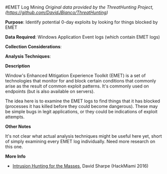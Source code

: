 #EMET Log Mining
*Original data provided by the ThreatHunting Project, (https://github.com/DavidJBianco/ThreatHunting)*

**Purpose**: Identify potential 0-day exploits by looking for things blocked by EMET

**Data Required**: Windows Application Event logs (which contain EMET logs)

**Collection Considerations**: 

**Analysis Techniques**: 

**Description**

Window's Enhanced Mitigation Experience Toolkit (EMET) is a set of technologies that monitor for and block certain conditions that commonly arise as the result of common exploit patterns.  It's commonly used on endpoints (but is also available on servers).  

The idea here is to examine the EMET logs to find things that it has blocked (processes it has killed before they could become dangerous).  These may be simple bugs in legit applications, or they could be indications of exploit attempts.

**Other Notes**

It's not clear what actual analysis techniques might be useful here yet, short of simply examining every EMET log individually. Need more research on this one.

**More Info**

* [Intrusion Hunting for the Masses](https://www.youtube.com/watch?v=YLgycMCPo4c),  David Sharpe (HackMiami 2016)


